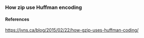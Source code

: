 
### How zip use Huffman encoding

#### References
https://jvns.ca/blog/2015/02/22/how-gzip-uses-huffman-coding/








